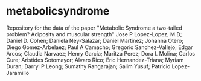 # metabolicsyndrome
Repository for the data of the paper "Metabolic Syndrome a two-tailed problem? Adiposity and muscular strength"
Jose P Lopez-Lopez, M.D; Daniel D. Cohen; Daniela Ney-Salazar; Daniel Martinez; Johanna Otero; Diego Gomez-Arbelaez; Paul A Camacho; Gregorio Sanchez-Vallejo; Edgar Arcos; Claudia Narvaez; Henry Garcia; Maritza Perez; Dora I. Molina; Carlos Cure; Aristides Sotomayor; Álvaro Rico; Eric Hernandez-Triana; Myriam Duran; Darryl P Leong; Sumathy Rangarajan; Salim Yusuf; Patricio Lopez-Jaramillo
